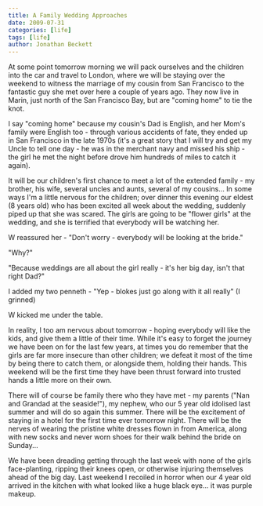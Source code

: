 ```yaml
---
title: A Family Wedding Approaches
date: 2009-07-31
categories: [life]
tags: [life]
author: Jonathan Beckett
---
```


At some point tomorrow morning we will pack ourselves and the children into the car and travel to London, where we will be staying over the weekend to witness the marriage of my cousin from San Francisco to the fantastic guy she met over here a couple of years ago. They now live in Marin, just north of the San Francisco Bay, but are "coming home" to tie the knot.

I say "coming home" because my cousin's Dad is English, and her Mom's family were English too - through various accidents of fate, they ended up in San Francisco in the late 1970s (it's a great story that I will try and get my Uncle to tell one day - he was in the merchant navy and missed his ship - the girl he met the night before drove him hundreds of miles to catch it again).

It will be our children's first chance to meet a lot of the extended family - my brother, his wife, several uncles and aunts, several of my cousins... In some ways I'm a little nervous for the children; over dinner this evening our eldest (8 years old) who has been excited all week about the wedding, suddenly piped up that she was scared. The girls are going to be "flower girls" at the wedding, and she is terrified that everybody will be watching her.

W reassured her - "Don't worry - everybody will be looking at the bride."

"Why?"

"Because weddings are all about the girl really - it's her big day, isn't that right Dad?"

I added my two penneth - "Yep - blokes just go along with it all really" (I grinned)

W kicked me under the table.

In reality, I too am nervous about tomorrow - hoping everybody will like the kids, and give them a little of their time. While it's easy to forget the journey we have been on for the last few years, at times you do remember that the girls are far more insecure than other children; we defeat it most of the time by being there to catch them, or alongside them, holding their hands. This weekend will be the first time they have been thrust forward into trusted hands a little more on their own.

There will of course be family there who they have met - my parents ("Nan and Grandad at the seaside!"), my nephew, who our 5 year old idolised last summer and will do so again this summer. There will be the excitement of staying in a hotel for the first time ever tomorrow night. There will be the nerves of wearing the pristine white dresses flown in from America, along with new socks and never worn shoes for their walk behind the bride on Sunday...

We have been dreading getting through the last week with none of the girls face-planting, ripping their knees open, or otherwise injuring themselves ahead of the big day. Last weekend I recoiled in horror when our 4 year old arrived in the kitchen with what looked like a huge black eye... it was purple makeup.